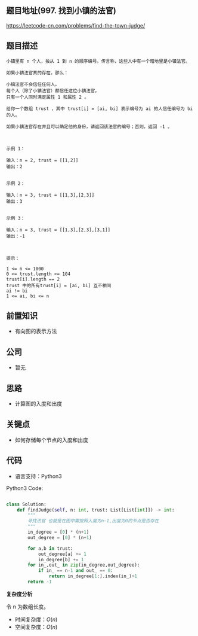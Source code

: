 
## 题目地址(997. 找到小镇的法官)

https://leetcode-cn.com/problems/find-the-town-judge/

## 题目描述

```
小镇里有 n 个人，按从 1 到 n 的顺序编号。传言称，这些人中有一个暗地里是小镇法官。

如果小镇法官真的存在，那么：

小镇法官不会信任任何人。
每个人（除了小镇法官）都信任这位小镇法官。
只有一个人同时满足属性 1 和属性 2 。

给你一个数组 trust ，其中 trust[i] = [ai, bi] 表示编号为 ai 的人信任编号为 bi 的人。

如果小镇法官存在并且可以确定他的身份，请返回该法官的编号；否则，返回 -1 。

 

示例 1：

输入：n = 2, trust = [[1,2]]
输出：2


示例 2：

输入：n = 3, trust = [[1,3],[2,3]]
输出：3


示例 3：

输入：n = 3, trust = [[1,3],[2,3],[3,1]]
输出：-1

 

提示：

1 <= n <= 1000
0 <= trust.length <= 104
trust[i].length == 2
trust 中的所有trust[i] = [ai, bi] 互不相同
ai != bi
1 <= ai, bi <= n
```

## 前置知识

- 有向图的表示方法

## 公司

- 暂无

## 思路
- 计算图的入度和出度

## 关键点

-  如何存储每个节点的入度和出度

## 代码

- 语言支持：Python3

Python3 Code:

```python

class Solution:
    def findJudge(self, n: int, trust: List[List[int]]) -> int:
        """
        寻找法官 也就是在图中需按照入度为n-1,出度为0的节点是否存在
        """
        in_degree = [0] * (n+1)
        out_degree = [0] * (n+1)

        for a,b in trust:
            out_degree[a] += 1
            in_degree[b] += 1
        for in_,out_ in zip(in_degree,out_degree):
            if in_ == n-1 and out_ == 0:
                return in_degree[1:].index(in_)+1
        return -1

```


**复杂度分析**

令 n 为数组长度。

- 时间复杂度：$O(n)$
- 空间复杂度：$O(n)$

